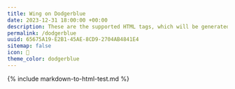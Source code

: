 ```yaml
---
title: Wing on Dodgerblue
date: 2023-12-31 18:00:00 +00:00
description: These are the supported HTML tags, which will be generated from Markdown.
permalink: /dodgerblue
uuid: 65675A19-E2B1-45AE-8CD9-2704AB4841E4
sitemap: false
icon: 🪽
theme_color: dodgerblue
---
```

{% include markdown-to-html-test.md %}